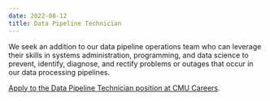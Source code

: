 ```yaml
---
date: 2022-08-12
title: Data Pipeline Technician
---
```


We seek an addition to our data pipeline operations team who can leverage their skills in systems administration, programming, and data science to prevent, identify, diagnose, and rectify problems or outages that occur in our data processing pipelines.

[Apply to the Data Pipeline Technician position at CMU Careers](https://cmu.wd5.myworkdayjobs.com/CMU/job/Pittsburgh-PA/Data-Pipeline-Technician---School-of-Computer-Science_2018597).
